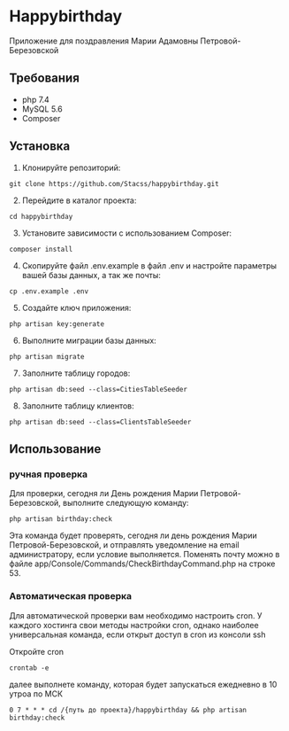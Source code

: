# Happybirthday

Приложение для поздравления Марии Адамовны Петровой-Березовской

## Требования
- php 7.4
- MySQL 5.6
- Composer

## Установка

1. Клонируйте репозиторий:
```
git clone https://github.com/Stacss/happybirthday.git
```
2. Перейдите в каталог проекта:


```
cd happybirthday
```

3. Установите зависимости с использованием Composer:

```
composer install
```

4. Скопируйте файл .env.example в файл .env и настройте параметры вашей базы данных, а так же почты:

```
cp .env.example .env
```

5. Создайте ключ приложения:

```
php artisan key:generate
```

6. Выполните миграции базы данных:

```
php artisan migrate
```
7. Заполните таблицу городов:

```
php artisan db:seed --class=CitiesTableSeeder
```

8. Заполните таблицу клиентов:

```
php artisan db:seed --class=ClientsTableSeeder
```

## Использование
### ручная проверка
Для проверки, сегодня ли День рождения Марии Петровой-Березовской, выполните следующую команду:

```
php artisan birthday:check
```

Эта команда будет проверять, сегодня ли день рождения Марии Петровой-Березовской, и отправлять уведомление на email администратору, если условие выполняется.
Поменять почту можно в файле app/Console/Commands/CheckBirthdayCommand.php на строке 53.
### Автоматическая проверка

Для автоматической проверки вам необходимо настроить cron. У каждого хостинга свои методы настройки cron, однако наиболее универсальная команда, если открыт доступ в cron из консоли ssh 

Откройте cron
```
crontab -e
```
далее выполнете команду, которая будет запускаться ежедневно в 10 утроа по МСК
```
0 7 * * * cd /{путь до проекта}/happybirthday && php artisan birthday:check
```

